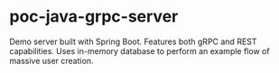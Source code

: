 # poc-java-grpc-server

Demo server built with Spring Boot. Features both gRPC and REST capabilities.
Uses in-memory database to perform an example flow of massive user creation.
